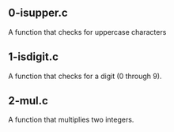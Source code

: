 ## 0-isupper.c
A function that checks for uppercase characters
## 1-isdigit.c
A function that checks for a digit (0 through 9).
## 2-mul.c
A function that multiplies two integers.
